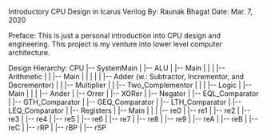 Introductory CPU Design in Icarus Verilog
By:		Raunak Bhagat
Date:	Mar. 7, 2020

Preface:
	This is just a personal introduction into CPU design and engineering. This project is my venture into lower level computer architecture.

Design Hierarchy:
	CPU
	|-- SystemMain
	|
	|-- ALU
	|	|-- Main
	|	|
	|	|-- Arithmetic
	|	|	|-- Main
	|	|	|
	|	|	|-- Adder (w.: Subtractor, Incrementor, and Decrementor)
	|	|	|-- Multiplier
	|	|	|-- Two_Complementor
	|	|
	|	|-- Logic
	|		|-- Main
	|		|
	|		|-- Ander
	|		|-- Orrer
	|		|-- XORer
	|		|-- Negator
	|		|-- EQL_Comparator
	|		|-- GTH_Comparator
	|		|-- GEQ_Comparator
	|		|-- LTH_Comparator
	|		|-- LEQ_Comparator
	|
	|-- Registers
	|	|-- Main
	|	|
	|	|-- re0
	|	|-- re1
	|	|-- re2
	|	|-- re3
	|	|-- re4
	|	|-- re5
	|	|-- re6
	|	|-- re7
	|	|-- re8
	|	|-- re9
	|	|-- reA
	|	|-- reB
	|	|-- reC
	|	|-- rRP
	|	|-- rBP
	|	|-- rSP